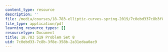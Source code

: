 ```yaml
---
content_type: resource
description: ''
file: /media/courses/18-783-elliptic-curves-spring-2019/7c0ebd337c8b3f8e358b2a31edaa0ac9_MIT18_783S19_pset8.pdf
file_type: application/pdf
learning_resource_types: []
resourcetype: Document
title: 18.783 S19 Problem Set 8
uid: 7c0ebd33-7c8b-3f8e-358b-2a31edaa0ac9
---
```

